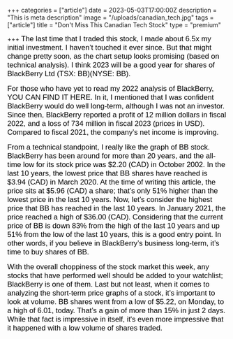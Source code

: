 +++
categories = ["article"]
date = 2023-05-03T17:00:00Z
description = "This is meta description"
image = "/uploads/canadian_tech.jpg"
tags = ["article"]
title = "Don't Miss This Canadian Tech Stock"
type = "premium"

+++
<span style="color:black"><span style="font-family:Arial; font-size:1.2em;">The last time that I traded this stock, I made about 6.5x my initial investment. I haven’t touched it ever since. But that might change pretty soon, as the chart setup looks promising (based on technical analysis). I think 2023 will be a good year for shares of BlackBerry Ltd (TSX: BB)(NYSE: BB).</span></span>

<span style="color:black"><span style="font-family:Arial; font-size:1.2em;">For those who have yet to read my 2022 analysis of BlackBerry, YOU CAN FIND IT HERE. In it, I mentioned that I was confident BlackBerry would do well long-term, although I was not an investor. Since then, BlackBerry reported a profit of 12 million dollars in fiscal 2022, and a loss of 734 million in fiscal 2023 (prices in USD). Compared to fiscal 2021, the company’s net income is improving.</span></span>

<span style="color:black"><span style="font-family:Arial; font-size:1.2em;">From a technical standpoint, I really like the graph of BB stock. BlackBerry has been around for more than 20 years, and the all-time low for its stock price was $2.20 (CAD) in October 2002. In the last 10 years, the lowest price that BB shares have reached is $3.94 (CAD) in March 2020. At the time of writing this article, the price sits at $5.96 (CAD) a share; that’s only 51% higher than the lowest price in the last 10 years. Now, let’s consider the highest price that BB has reached in the last 10 years. In January 2021, the price reached a high of $36.00 (CAD). Considering that the current price of BB is down 83% from the high of the last 10 years and up 51% from the low of the last 10 years, this is a good entry point. In other words, if you believe in BlackBerry’s business long-term, it’s time to buy shares of BB.</span></span>

<span style="color:black"><span style="font-family:Arial; font-size:1.2em;">With the overall choppiness of the stock market this week, any stocks that have performed well should be added to your watchlist; BlackBerry is one of them. Last but not least, when it comes to analyzing the short-term price graphs of a stock, it’s important to look at volume. BB shares went from a low of $5.22, on Monday, to a high of 6.01, today. That’s a gain of more than 15% in just 2 days. While that fact is impressive in itself, it's even more impressive that it happened with a low volume of shares traded.</span></span>
